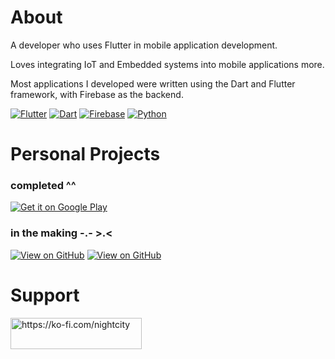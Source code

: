 <h1 align="left">About</h1>

A developer who uses Flutter in mobile application development.

Loves integrating IoT and Embedded systems into mobile applications more.

Most applications I developed were written using the Dart and Flutter framework, with Firebase as the backend.

[![Flutter](https://img.shields.io/badge/Flutter-02569B?style=for-the-badge&logo=flutter&logoColor=white)](https://flutter.dev)
[![Dart](https://img.shields.io/badge/Dart-0175C2?style=for-the-badge&logo=dart&logoColor=white)](https://dart.dev)
[![Firebase](https://img.shields.io/badge/Firebase-FFCA28?style=for-the-badge&logo=firebase&logoColor=black)](https://firebase.google.com)
[![Python](https://img.shields.io/badge/Python-3776AB?style=for-the-badge&logo=python&logoColor=white)](https://www.python.org)


<!-- <h3 align="left">Statistics:</h3>

<p align="left">
<!--   <img src="https://github-readme-stats.vercel.app/api?username=Tristaaaaan&hide_title=false&hide_rank=false&show_icons=true&include_all_commits=true&count_private=true&disable_animations=false&theme=dracula&locale=en&hide_border=false&order=1" height="150" alt="stats graph"  /> -->
  <!-- <img src="https://github-readme-stats.vercel.app/api/top-langs?username=Tristaaaaan&locale=en&hide_title=false&layout=compact&card_width=320&langs_count=5&theme=dracula&hide_border=false&order=2" height="150" alt="languages graph"  />
</p>-->

<h1 align="left">Personal Projects</h1>

<h3 align="left">completed ^^</h3>

[![Get it on Google Play](https://img.shields.io/badge/Google_Play-Tristan's-34A853?style=for-the-badge&logo=googleplay)](https://play.google.com/store/apps/developer?id=Tristan%27s&hl=en) 

<h3 align="left">in the making -.- >.< </h3>

[![View on GitHub](https://img.shields.io/badge/GitHub-Elements-181717?style=for-the-badge&logo=github)](https://github.com/Tristaaaaan/elements) [![View on GitHub](https://img.shields.io/badge/GitHub-LetterChase-181717?style=for-the-badge&logo=github)]([https://github.com/Tristaaaaan/elements](https://github.com/Tristaaaaan/letterchase))

<h1 align="left">Support</h1>

<p>
  <a href="https://ko-fi.com/nightcity"> <img align="left" src="https://cdn.ko-fi.com/cdn/kofi3.png?v=3" height="50" width="210" alt="https://ko-fi.com/nightcity" />
  </a> 
</p>






